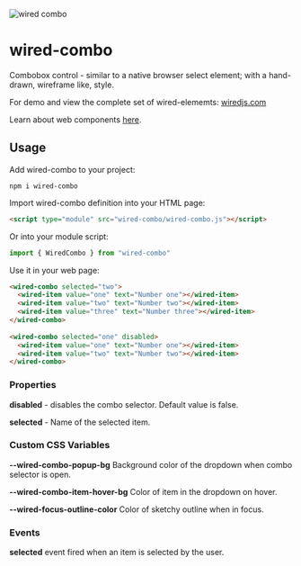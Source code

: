![wired combo](https://wiredjs.github.io/wired-elements/images/combo.png)

# wired-combo

Combobox control - similar to a native browser select element; with a hand-drawn, wireframe like, style.

For demo and view the complete set of wired-elememts: [wiredjs.com](http://wiredjs.com/)

Learn about web components [here](https://www.webcomponents.org/introduction).

## Usage

Add wired-combo to your project:
```
npm i wired-combo
```
Import wired-combo definition into your HTML page:
```html
<script type="module" src="wired-combo/wired-combo.js"></script>
```
Or into your module script:
```javascript
import { WiredCombo } from "wired-combo"
```

Use it in your web page:
```html
<wired-combo selected="two">
  <wired-item value="one" text="Number one"></wired-item>
  <wired-item value="two" text="Number two"></wired-item>
  <wired-item value="three" text="Number three"></wired-item>
</wired-combo>
  
<wired-combo selected="one" disabled>
  <wired-item value="one" text="Number one"></wired-item>
  <wired-item value="two" text="Number two"></wired-item>
</wired-combo>
```

### Properties

**disabled** - disables the combo selector. Default value is false. 

**selected** - Name of the selected item. 

### Custom CSS Variables

**--wired-combo-popup-bg** Background color of the dropdown when combo selector is open.

**--wired-combo-item-hover-bg** Color of item in the dropdown on hover. 

**--wired-focus-outline-color** Color of sketchy outline when in focus.


### Events
**selected** event fired when an item is selected by the user. 
